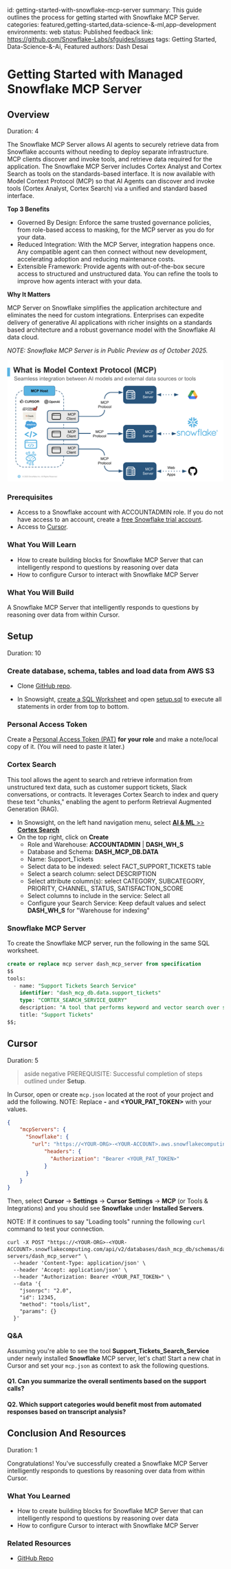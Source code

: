 id: getting-started-with-snowflake-mcp-server
summary: This guide outlines the process for getting started with Snowflake MCP Server.
categories: featured,getting-started,data-science-&-ml,app-development
environments: web
status: Published
feedback link: <https://github.com/Snowflake-Labs/sfguides/issues>
tags: Getting Started, Data-Science-&-Ai, Featured
authors: Dash Desai

# Getting Started with Managed Snowflake MCP Server
<!-- ------------------------ -->

## Overview

Duration: 4

The Snowflake MCP Server allows AI agents to securely retrieve data from Snowflake accounts without needing to deploy separate infrastructure. MCP clients discover and invoke tools, and retrieve data required for the application. The Snowflake MCP Server includes Cortex Analyst and Cortex Search as tools on the standards-based interface. It is now available with Model Context Protocol (MCP) so that AI Agents can discover and invoke tools (Cortex Analyst, Cortex Search) via a unified and standard based interface.

**Top 3 Benefits**

* Governed By Design: Enforce the same trusted governance policies, from role-based access to masking, for the MCP server as you do for your data.
* Reduced Integration: With the MCP Server, integration happens once. Any compatible agent can then connect without new development, accelerating adoption and reducing maintenance costs.
* Extensible Framework: Provide agents with out-of-the-box secure access to structured and unstructured data. You can refine the tools to improve how agents interact with your data.

**Why It Matters**

MCP Server on Snowflake simplifies the application architecture and eliminates the need for custom integrations. Enterprises can expedite delivery of generative AI applications with richer insights on a standards based architecture and a robust governance model with the Snowflake AI data cloud.

*NOTE: Snowflake MCP Server is in Public Preview as of October 2025.*

![MCP](assets/mcp.png)

### Prerequisites

* Access to a Snowflake account with ACCOUNTADMIN role. If you do not have access to an account, create a [free Snowflake trial account](https://signup.snowflake.com/?utm_cta=quickstarts_).
* Access to [Cursor](https://cursor.com/).

### What You Will Learn

- How to create building blocks for Snowflake MCP Server that can intelligently respond to questions by reasoning over data
- How to configure Cursor to interact with Snowflake MCP Server

### What You Will Build

A Snowflake MCP Server that intelligently responds to questions by reasoning over data from within Cursor.

<!-- ------------------------ -->
## Setup

Duration: 10

### Create database, schema, tables and load data from AWS S3

* Clone [GitHub repo](https://github.com/Snowflake-Labs/sfguide-getting-started-with-snowflake-mcp-server).

* In Snowsight, [create a SQL Worksheet](https://docs.snowflake.com/en/user-guide/ui-snowsight-worksheets-gs?_fsi=THrZMtDg,%20THrZMtDg&_fsi=THrZMtDg,%20THrZMtDg#create-worksheets-from-a-sql-file) and open [setup.sql](https://github.com/Snowflake-Labs/sfguide-getting-started-with-snowflake-mcp-server/blob/main/setup.sql) to execute all statements in order from top to bottom.

### Personal Access Token

Create a [Personal Access Token (PAT)](https://docs.snowflake.com/en/user-guide/programmatic-access-tokens) **for your role** and make a note/local copy of it. (You will need to paste it later.)

### Cortex Search

This tool allows the agent to search and retrieve information from unstructured text data, such as customer support tickets, Slack conversations, or contracts. It leverages Cortex Search to index and query these text "chunks," enabling the agent to perform Retrieval Augmented Generation (RAG).

* In Snowsight, on the left hand navigation menu, select [**AI & ML** >> **Cortex Search**](https://app.snowflake.com/_deeplink/#/cortex/search?utm_source=quickstart&utm_medium=quickstart&utm_campaign=-us-en-all&utm_content=app-getting-started-with-snowflake-mcp-server) 
* On the top right, click on **Create**
    - Role and Warehouse: **ACCOUNTADMIN** | **DASH_WH_S**
    - Database and Schema: **DASH_MCP_DB.DATA**
    - Name: Support_Tickets
    - Select data to be indexed: select FACT_SUPPORT_TICKETS table
    - Select a search column: select DESCRIPTION
    - Select attribute column(s): select CATEGORY, SUBCATEGORY, PRIORITY, CHANNEL, STATUS, SATISFACTION_SCORE 
    - Select columns to include in the service: Select all
    - Configure your Search Service: Keep default values and select **DASH_WH_S** for "Warehouse for indexing"

### Snowflake MCP Server

To create the Snowflake MCP server, run the following in the same SQL worksheet.

```sql
create or replace mcp server dash_mcp_server from specification
$$
tools:
  - name: "Support Tickets Search Service"
    identifier: "dash_mcp_db.data.support_tickets"
    type: "CORTEX_SEARCH_SERVICE_QUERY"
    description: "A tool that performs keyword and vector search over support tickets and call transcripts."
    title: "Support Tickets"
$$;
```

<!-- ------------------------ -->
## Cursor

Duration: 5

> aside negative
> PREREQUISITE: Successful completion of steps outlined under **Setup**.

In Cursor, open or create `mcp.json` located at the root of your project and add the following. NOTE: Replace **<YOUR-ORG>-<YOUR-ACCOUNT>** and **<YOUR_PAT_TOKEN>** with your values.

```json
{
    "mcpServers": {
      "Snowflake": {
        "url": "https://<YOUR-ORG>-<YOUR-ACCOUNT>.aws.snowflakecomputing.com/api/v2/databases/dash_mcp_db/schemas/data/mcp-servers/dash_mcp_server",
            "headers": {
              "Authorization": "Bearer <YOUR_PAT_TOKEN>"
            }
      }
    }
}
```

Then, select **Cursor** -> **Settings** -> **Cursor Settings** -> **MCP** (or Tools & Integrations) and you should see **Snowflake** under **Installed Servers**. 

NOTE: If it continues to say "Loading tools" running the following `curl` command to test your connection.

```curl
curl -X POST "https://<YOUR-ORG>-<YOUR-ACCOUNT>.snowflakecomputing.com/api/v2/databases/dash_mcp_db/schemas/data/mcp-servers/dash_mcp_server" \
  --header 'Content-Type: application/json' \
  --header 'Accept: application/json' \
  --header "Authorization: Bearer <YOUR_PAT_TOKEN>" \
  --data '{
    "jsonrpc": "2.0",
    "id": 12345,
    "method": "tools/list",
    "params": {}
  }'
```

### Q&A

Assuming you're able to see the tool **Support_Tickets_Search_Service** under newly installed **Snowflake** MCP server, let's chat! Start a new chat in Cursor and set your `mcp.json` as context to ask the following questions.

#### Q1. Can you summarize the overall sentiments based on the support calls?

#### Q2. Which support categories would benefit most from automated responses based on transcript analysis?

<!-- ------------------------ -->
## Conclusion And Resources

Duration: 1

Congratulations! You've successfully created a Snowflake MCP Server intelligently responds to questions by reasoning over data from within Cursor.

### What You Learned

- How to create building blocks for Snowflake MCP Server that can intelligently respond to questions by reasoning over data
- How to configure Cursor to interact with Snowflake MCP Server

### Related Resources

- [GitHub Repo](https://github.com/Snowflake-Labs/sfguide-getting-started-with-snowflake-mcp-server)



